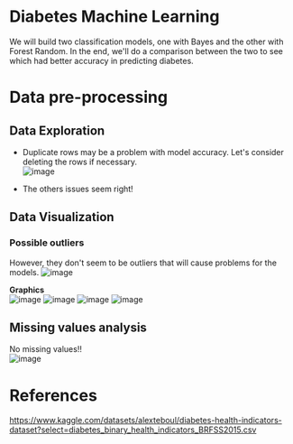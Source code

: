 # Diabetes Machine Learning
We will build two classification models, one with Bayes and the other with Forest Random. In the end, we'll do a comparison between the two to see which had better accuracy in predicting diabetes.

# Data pre-processing
## Data Exploration 
- Duplicate rows may be a problem with model accuracy. Let's consider deleting the rows if necessary.  
![image](https://user-images.githubusercontent.com/73514316/209403884-51e8ed62-c7e3-4b18-a77f-9055dbea86a8.png)  
  
- The others issues seem right!
  
  
## Data Visualization  
### Possible outliers
However, they don't seem to be outliers that will cause problems for the models.
![image](https://user-images.githubusercontent.com/73514316/209413129-2bf92635-95b1-4ec9-8fb6-cff449a98544.png)

**Graphics**  
![image](https://user-images.githubusercontent.com/73514316/209413198-665b77a4-cc2f-40a8-91ce-4d965656a4d8.png)
![image](https://user-images.githubusercontent.com/73514316/209413205-84726220-522a-4ba2-bc22-0035e43a8da1.png)
![image](https://user-images.githubusercontent.com/73514316/209413262-21a00ada-c869-4843-a6af-eee764b607dd.png)
![image](https://user-images.githubusercontent.com/73514316/209413277-ff2cb9a7-25bb-45ff-b237-3eacc458b8a1.png)


## Missing values analysis
No missing values!!  
![image](https://user-images.githubusercontent.com/73514316/209403138-8e9f4bcc-90b1-4f4f-9444-27351ab368d2.png)  



# References
https://www.kaggle.com/datasets/alexteboul/diabetes-health-indicators-dataset?select=diabetes_binary_health_indicators_BRFSS2015.csv
